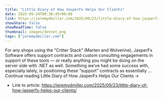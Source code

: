 ```yaml
---
title: "Little Diary of How JasperFx Helps Our Clients"
date: 2025-09-24T00:38:45+00:00
link: https://jeremydmiller.com/2025/09/23/little-diary-of-how-jasperfx-helps-our-clients/
showShare: false
showReadTime: false
thumbnail: images/dotnet.png
tags: ["jeremydmiller.com"]
---
```

For any shops using the “Critter Stack” (Marten and Wolverine), JasperFx Software offers support contracts and custom consulting engagements in support of these tools — or really anything you might be doing on the server side with .NET as well. Something we’ve had some success with, especially lately, is positioning these “support” contracts as essentially … Continue reading Little Diary of How JasperFx Helps Our Clients →

- Link to article: https://jeremydmiller.com/2025/09/23/little-diary-of-how-jasperfx-helps-our-clients/